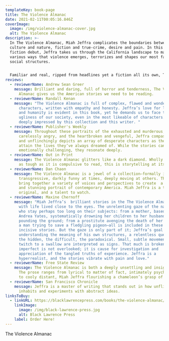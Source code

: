 ```yaml
---
templateKey: book-page
title: The Violence Almanac
date: 2021-02-11T00:05:16.846Z
coverImage:
  image: /img/violence-almanac-cover.jpg
  alt: The Violence Almanac
description: >-
  In The Violence Almanac, Miah Jeffra complicates the boundaries between
  culture and nature, fiction and true-crime, desire and pain. In this powerful
  fiction debut, Jeffra takes us through the California landscape to map the
  various ways that violence emerges, terrorizes and shapes our most familiar
  social structures.


  Familiar and real, ripped from headlines yet a fiction all its own, The Violence Almanac vacillates between visceral horror and heartbreaking humanity. With a broad array of voices, these stories paint a portrait of the vastly diverse, complicated, hyper-mediated state of California and the state of ourselves, and blurs the line between safety and danger, love and obsession, victim and agent of violence.
reviews:
  - reviewerName: Andrew Sean Greer
    message: Brilliant and daring, full of horror and tenderness, The Violence
      Almanac gives us the American stories we need to be reading.
  - reviewerName: Randall Kenan
    message: "The Violence Almanac is full of complex, flawed and wonderfully alive
      characters, written with empathy and honesty. Jeffra’s love for language
      and humanity is evident in this book, yet he demands us to face the
      ugliness of our society, even in the most likeable of characters. I am
      deeply impressed by this collection and this writer. "
  - reviewerName: Publisher's Weekly
    message: Throughout these portraits of the exhausted and murderous, the
      carelessly angry, and the heartbroken and vengeful, Jeffra compassionately
      and unflinchingly depicts an array of desperate characters as they try to
      attain the lives they’ve always dreamed of. While the stories can be
      emotionally challenging, they resonate deeply.
  - reviewerName: Out in Print
    message: The Violence Almanac glitters like a dark diamond. Wholly engaging and
      as tough as it is compulsive to read, this is storytelling at its finest.
  - reviewerName: Dan Chaon
    message: The Violence Almanac is a jewel of a collection–formally inventive,
      transgressive, darkly funny at times, deeply moving at others. The stories
      bring together a variety of voices and perspectives to create  a cohesive
      and stunning portrait of contemporary America. Miah Jeffra is a true
      original, and a talent to watch.
  - reviewerName: Maxine Chernoff
    message: "Miah Jeffra’s  brilliant stories in the The Violence Almanac seethe
      with life lived close to the eyes. The unrelenting gaze of the narrators,
      who stay perhaps too long on their subjects: from a mother, based on
      Andrea Yates, systematically drowning her children to her husband, fists
      pounding the ground; from a prostitute avenging the death of her friend to
      a man trying to save a fledgling pigeon–all is included in these honest,
      incisive stories. But the gaze is only part of it; Jeffra’s goal is
      understanding the meaning of his own structures, a relentless quest for
      the hidden, the difficult, the paradoxical. Small, subtle movements from a
      twitch to a swallow are interpreted as signs. That much is broken and
      imperfect is not overlooked; it is cause for investigation and
      appreciation of the tangled truths of experience. Jeffra is a
      hyperrealist, and the stories vibrate with pain and love."
  - reviewerName: Free State Review
    message: The Violence Almanac is both a deeply unsettling and insightful book.
      The prose ranges from lyrical to matter of fact, intimately psychological
      to cooly distant, Miah Jeffra flourishing a chameleon’s grasp of style.
  - reviewerName: San Francisco Chronicle
    message: Jeffra is a master of writing that stands out in how unflinchingly it
      inhabits and experiments with abstract ideas.
linksToBuy:
  - linkURL: https://blacklawrencepress.com/books/the-violence-almanac/
    linkImage:
      image: /img/black-lawrence-press.jpg
      alt: Black Lawrence Press
    label: Order Here!
---
```

The Violence Almanac